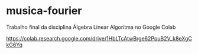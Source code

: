 # musica-fourier
Trabalho final da disciplina Álgebra Linear Algorítma no Google Colab

https://colab.research.google.com/drive/1HbLTcAtwBrge62PpuB2V_k8eXgCkG6Yq
